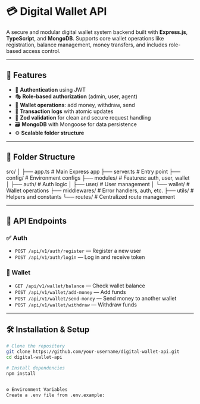 # 💳 Digital Wallet API

A secure and modular digital wallet system backend built with **Express.js**, **TypeScript**, and **MongoDB**. Supports core wallet operations like registration, balance management, money transfers, and includes role-based access control.

---

## 🚀 Features

- 🔐 **Authentication** using JWT
- 🎭 **Role-based authorization** (admin, user, agent)
- 🏦 **Wallet operations**: add money, withdraw, send
- 🔄 **Transaction logs** with atomic updates
- 🧰 **Zod validation** for clean and secure request handling
- 🗃️ **MongoDB** with Mongoose for data persistence
- ⚙️ **Scalable folder structure**

---

## 📁 Folder Structure

src/
│
├── app.ts # Main Express app
├── server.ts # Entry point
├── config/ # Environment configs
├── modules/ # Features: auth, user, wallet
│ ├── auth/ # Auth logic
│ ├── user/ # User management
│ └── wallet/ # Wallet operations
├── middlewares/ # Error handlers, auth, etc.
├── utils/ # Helpers and constants
└── routes/ # Centralized route management


---

## 🧪 API Endpoints

### ✅ Auth

- `POST /api/v1/auth/register` — Register a new user
- `POST /api/v1/auth/login` — Log in and receive token

### 💼 Wallet

- `GET /api/v1/wallet/balance` — Check wallet balance
- `POST /api/v1/wallet/add-money` — Add funds
- `POST /api/v1/wallet/send-money` — Send money to another wallet
- `POST /api/v1/wallet/withdraw` — Withdraw funds

---

## 🛠️ Installation & Setup

```bash
# Clone the repository
git clone https://github.com/your-username/digital-wallet-api.git
cd digital-wallet-api

# Install dependencies
npm install


⚙️ Environment Variables
Create a .env file from .env.example:


